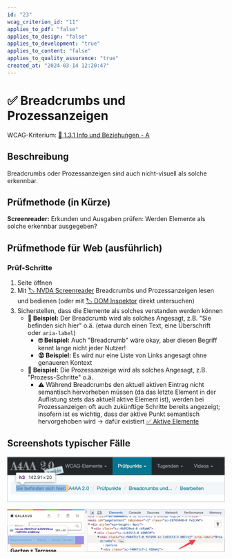 ```yaml
---
id: "23"
wcag_criterion_id: "11"
applies_to_pdf: "false"
applies_to_design: "false"
applies_to_development: "true"
applies_to_content: "false"
applies_to_quality_assurance: "true"
created_at: "2024-03-14 12:20:47"
---
```


# ✅ Breadcrumbs und Prozessanzeigen

WCAG-Kriterium: [📜 1.3.1 Info und Beziehungen - A](..)

## Beschreibung

Breadcrumbs oder Prozessanzeigen sind auch nicht-visuell als solche erkennbar.

## Prüfmethode (in Kürze)

**Screenreader:** Erkunden und Ausgaben prüfen: Werden Elemente als solche erkennbar ausgegeben?

## Prüfmethode für Web (ausführlich)

### Prüf-Schritte

1. Seite öffnen
1. Mit [🏷️ NVDA Screenreader](/de/tags/nvda-screenreader) Breadcrumbs und Prozessanzeigen lesen und bedienen (oder mit [🏷️ DOM Inspektor](/de/tags/dom-inspektor) direkt untersuchen)
1. Sicherstellen, dass die Elemente als solches verstanden werden können
    - **🙂 Beispiel:** Der Breadcrumb wird als solches Angesagt, z.B. "Sie befinden sich hier" o.ä. (etwa durch einen Text, eine Überschrift oder `aria-label`)
        - **🙄 Beispiel:** Auch "Breadcrumb" wäre okay, aber diesen Begriff kennt lange nicht jeder Nutzer!
        - **😡 Beispiel:** Es wird nur eine Liste von Links angesagt ohne genaueren Kontext
    - **🙂 Beispiel:** Die Prozessanzeige wird als solches Angesagt, z.B. "Prozess-Schritte" o.ä.
        - ⚠️ Während Breadcrumbs den aktuell aktiven Eintrag nicht semantisch hervorheben müssen (da das letzte Element in der Auflistung stets das aktuell aktive Element ist), werden bei Prozessanzeigen oft auch zukünftige Schritte bereits angezeigt; insofern ist es wichtig, dass der aktive Punkt semantisch hervorgehoben wird → dafür existiert [✅ Aktive Elemente](/de/wcag/1.3.1-info-und-beziehungen/aktive-elemente)

## Screenshots typischer Fälle

![Breadcrumbs in A4AA](images/breadcrumbs-in-a4aa.png)

![Breadcrumbs auf Galaxus](images/breadcrumbs-auf-galaxus.png)
